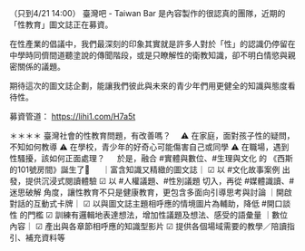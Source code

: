 ---
---
（只到4/21 14:00）
臺灣吧 - Taiwan Bar 是內容製作的很認真的團隊，近期的「性教育」圖文誌正在募資。

在性產業的倡議中，我們最深刻的印象其實就是許多人對於「性」的認識仍停留在中學時同儕間道聽塗說的傳聞階段，或是只瞭解性的衛教知識，卻不明白情慾與親密關係的議題。

期待這次的圖文誌企劃，能讓我們彼此與未來的青少年們用更健全的知識與態度看待性。

募資管道： https://lihi1.com/H7a5t

＊＊＊＊
臺灣社會的性教育問題，有改善嗎？　
⚠️ 在家庭，面對孩子性的疑問，不知如何教導
⚠️ 在學校，青少年的好奇心可能傷害自己或同學
⚠️ 在職場，遇到性騷擾，該如何正面處理？
　
於是，融合 #實體與數位、#生理與文化 的
《西斯的101號房間》誕生了🎉
　
｜富含知識又精緻的圖文誌｜
☑︎ 以 #文化故事案例 出發，提供沉浸式閱讀體驗
☑︎ 以 #人權議題、#性別議題 切入，再從 #媒體識讀、#迷思破解 角度，讓性教育不只是健康教育，更包含多面向引導思考與討論
｜開啟對話的互動式卡牌｜
☑︎ 以與圖文誌主題相呼應的情境圖片為輔助，降低 #開口談性 的門檻
☑︎ 訓練有邏輯地表達想法，增加性議題及想法、感受的語彙量
｜數位內容｜
☑︎ 產出與各章節相呼應的知識型影片
☑︎ 提供各個場域需要的教學／陪讀指引、補充資料等